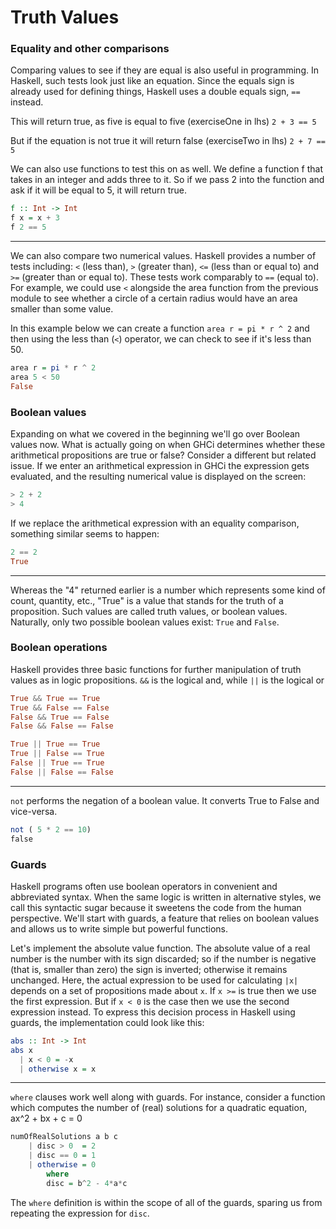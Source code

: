 # Truth Values

### Equality and other comparisons

Comparing values to see if they are equal is also useful in programming. In Haskell, such tests look just like an equation. Since the equals sign is already used for defining things, Haskell uses a double equals sign, `==` instead.



This will return true, as five is equal to five (exerciseOne in lhs)
`2 + 3 == 5`



But if the equation is not true it will return false (exerciseTwo in lhs)
`2 + 7 == 5`


We can also use functions to test this on as well. We define a function f that takes in an integer and adds three to it. So if we pass 2 into the function and ask if it will be equal to 5, it will return true.
```Haskell
f :: Int -> Int
f x = x + 3
f 2 == 5
```
----
We can also compare two numerical values. Haskell provides a number of tests including: `<` (less than), `>` (greater than), `<=` (less than or equal to) and `>=` (greater than or equal to). These tests work comparably to `==` (equal to). For example, we could use `<` alongside the area function from the previous module to see whether a circle of a certain radius would have an area smaller than some value.

In this example below we can create a function `area r = pi * r ^ 2` and then using the less than (`<`) operator, we can check to see if it's less than 50.
```Haskell
area r = pi * r ^ 2
area 5 < 50
False
```


### Boolean values

Expanding on what we covered in the beginning we'll go over Boolean values now. What is actually going on when GHCi determines whether these arithmetical propositions are true or false? Consider a different but related issue. If we enter an arithmetical expression in GHCi the expression gets evaluated, and the resulting numerical value is displayed on the screen:
```Haskell
> 2 + 2
> 4
```

If we replace the arithmetical expression with an equality comparison, something similar seems to happen:
```Haskell
2 == 2
True
```
----
Whereas the "4" returned earlier is a number which represents some kind of count, quantity, etc., "True" is a value that stands for the truth of a proposition. Such values are called truth values, or boolean values. Naturally, only two possible boolean values exist: `True` and `False`.

### Boolean operations

Haskell provides three basic functions for further manipulation of truth values as in logic propositions.
`&&` is the logical and, while `||` is the logical or
```Haskell
True && True == True
True && False == False
False && True == False
False && False == False

True || True == True
True || False == True
False || True == True
False || False == False
```
----
`not` performs the negation of a boolean value. It converts True to False and vice-versa.
```Haskell
not ( 5 * 2 == 10)
false
```

### Guards

Haskell programs often use boolean operators in convenient and abbreviated syntax. When the same logic is written in alternative styles, we call this syntactic sugar because it sweetens the code from the human perspective. We'll start with guards, a feature that relies on boolean values and allows us to write simple but powerful functions.

Let's implement the absolute value function. The absolute value of a real number is the number with its sign discarded; so if the number is negative (that is, smaller than zero) the sign is inverted; otherwise it remains unchanged. Here, the actual expression to be used for calculating `|x|` depends on a set of propositions made about `x`. If `x >=` is true then we use the first expression. But if `x < 0` is the case then we use the second expression instead. To express this decision process in Haskell using guards, the implementation could look like this:
```Haskell
abs :: Int -> Int
abs x
  | x < 0 = -x
  | otherwise x = x
```
----
`where` clauses work well along with guards. For instance, consider a function which computes the number of (real) solutions for a quadratic equation, ax^2 + bx + c = 0
```Haskell
numOfRealSolutions a b c
    | disc > 0  = 2
    | disc == 0 = 1
    | otherwise = 0
        where
        disc = b^2 - 4*a*c
```
The `where` definition is within the scope of all of the guards, sparing us from repeating the expression for `disc`.
